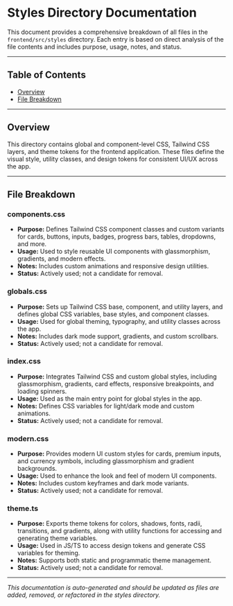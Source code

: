 # Styles Directory Documentation

This document provides a comprehensive breakdown of all files in the `frontend/src/styles` directory. Each entry is based on direct analysis of the file contents and includes purpose, usage, notes, and status.

---

## Table of Contents

- [Overview](#overview)
- [File Breakdown](#file-breakdown)

---

## Overview

This directory contains global and component-level CSS, Tailwind CSS layers, and theme tokens for the frontend application. These files define the visual style, utility classes, and design tokens for consistent UI/UX across the app.

---

## File Breakdown

### components.css

- **Purpose:** Defines Tailwind CSS component classes and custom variants for cards, buttons, inputs, badges, progress bars, tables, dropdowns, and more.
- **Usage:** Used to style reusable UI components with glassmorphism, gradients, and modern effects.
- **Notes:** Includes custom animations and responsive design utilities.
- **Status:** Actively used; not a candidate for removal.

### globals.css

- **Purpose:** Sets up Tailwind CSS base, component, and utility layers, and defines global CSS variables, base styles, and component classes.
- **Usage:** Used for global theming, typography, and utility classes across the app.
- **Notes:** Includes dark mode support, gradients, and custom scrollbars.
- **Status:** Actively used; not a candidate for removal.

### index.css

- **Purpose:** Integrates Tailwind CSS and custom global styles, including glassmorphism, gradients, card effects, responsive breakpoints, and loading spinners.
- **Usage:** Used as the main entry point for global styles in the app.
- **Notes:** Defines CSS variables for light/dark mode and custom animations.
- **Status:** Actively used; not a candidate for removal.

### modern.css

- **Purpose:** Provides modern UI custom styles for cards, premium inputs, and currency symbols, including glassmorphism and gradient backgrounds.
- **Usage:** Used to enhance the look and feel of modern UI components.
- **Notes:** Includes custom keyframes and dark mode variants.
- **Status:** Actively used; not a candidate for removal.

### theme.ts

- **Purpose:** Exports theme tokens for colors, shadows, fonts, radii, transitions, and gradients, along with utility functions for accessing and generating theme variables.
- **Usage:** Used in JS/TS to access design tokens and generate CSS variables for theming.
- **Notes:** Supports both static and programmatic theme management.
- **Status:** Actively used; not a candidate for removal.

---

_This documentation is auto-generated and should be updated as files are added, removed, or refactored in the styles directory._
